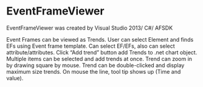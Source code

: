 # EventFrameViewer
EventFrameViewer was created by Visual Studio 2013/ C#/ AFSDK

Event Frames can be viewed as Trends.
User can select Element and finds EFs using Event frame template.
Can select EF/EFs, also can select attribute/attributes.
Click “Add trend” button add Trends to .net chart object.
Multiple items can be selected and add trends at once.
Trend can zoom in by drawing square by mouse.
Trend can be double-clicked and display maximum size trends.
On mouse the line, tool tip shows up (Time and value).
